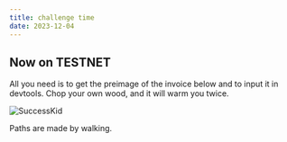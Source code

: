 ```yaml
---
title: challenge time
date: 2023-12-04
---
```


## Now on TESTNET

All you need is to get the preimage of the invoice below and to input it in devtools. Chop your own wood, and it will warm you twice.

<hr id="l402" hidden>

![SuccessKid](https://upload.wikimedia.org/wikipedia/en/f/ff/SuccessKid.jpg)

Paths are made by walking.
